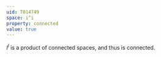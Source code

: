 ```yaml
---
uid: T014749
space: i^i
property: connected
value: true
---
```

$I^I$ is a product of connected spaces, and thus is connected.

